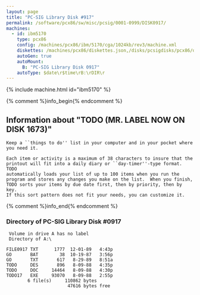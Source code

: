 ```yaml
---
layout: page
title: "PC-SIG Library Disk #917"
permalink: /software/pcx86/sw/misc/pcsig/0001-0999/DISK0917/
machines:
  - id: ibm5170
    type: pcx86
    config: /machines/pcx86/ibm/5170/cga/1024kb/rev3/machine.xml
    diskettes: /machines/pcx86/diskettes.json,/disks/pcsigdisks/pcx86/diskettes.json
    autoGen: true
    autoMount:
      B: "PC-SIG Library Disk 0917"
    autoType: $date\r$time\rB:\rDIR\r
---
```


{% include machine.html id="ibm5170" %}

{% comment %}info_begin{% endcomment %}

## Information about "TODO (MR. LABEL NOW ON DISK 1673)"

    Keep a ``things to do'' list in your computer and in your pocket where
    you need it.
    
    Each item or activity is a maximum of 38 characters to insure that the
    printout will fit into a daily diary or ``day-timer''-type format.  TODO
    automatically loads your list of up to 100 items when you run the
    program and stores any changes you make on the list.  When you finish,
    TODO sorts your items by due date first, then by priority, then by key.
    If this sort pattern does not fit your needs, you can customize it.
{% comment %}info_end{% endcomment %}


### Directory of PC-SIG Library Disk #0917

     Volume in drive A has no label
     Directory of A:\

    FILE0917 TXT      1777  12-01-89   4:43p
    GO       BAT        38  10-19-87   3:56p
    GO       TXT       617   8-29-89   8:51a
    TODO     DES       896   8-09-88   4:35p
    TODO     DOC     14464   8-09-88   4:30p
    TODO17   EXE     93070   8-09-88   2:55p
            6 file(s)     110862 bytes
                           47616 bytes free
